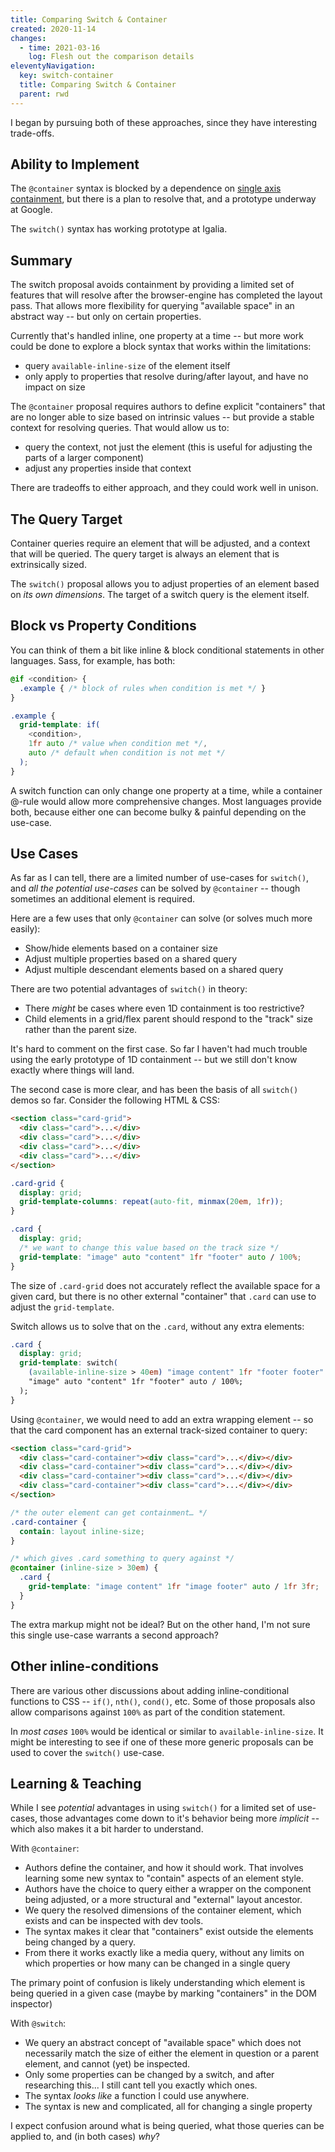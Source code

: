 ```yaml
---
title: Comparing Switch & Container
created: 2020-11-14
changes:
  - time: 2021-03-16
    log: Flesh out the comparison details
eleventyNavigation:
  key: switch-container
  title: Comparing Switch & Container
  parent: rwd
---
```


I began by pursuing both of these approaches,
since they have interesting trade-offs.

## Ability to Implement

The `@container` syntax is blocked
by a dependence on [single axis containment](/rwd/query/contain/),
but there is a plan to resolve that,
and a prototype underway at Google.

The `switch()` syntax has working prototype at Igalia.

## Summary

The switch proposal avoids containment
by providing a limited set of features
that will resolve after the browser-engine
has completed the layout pass.
That allows more flexibility for querying
"available space" in an abstract way --
but only on certain properties.

Currently that's handled inline,
one property at a time --
but more work could be done to explore
a block syntax that works within the limitations:

- query `available-inline-size` of the element itself
- only apply to properties that resolve during/after layout,
  and have no impact on size

The `@container` proposal
requires authors to define explicit "containers"
that are no longer able to size based on intrinsic values --
but provide a stable context for resolving queries.
That would allow us to:

- query the context, not just the element
  (this is useful for adjusting the parts of a larger component)
- adjust any properties inside that context

There are tradeoffs to either approach,
and they could work well in unison.

## The Query Target

Container queries require an element that will be adjusted,
and a context that will be queried.
The query target is always an element
that is extrinsically sized.

The `switch()` proposal allows you to
adjust properties of an element based on _its own dimensions_.
The target of a switch query is the element itself.

## Block vs Property Conditions

You can think of them a bit like
inline & block conditional statements
in other languages.
Sass, for example, has both:

```scss
@if <condition> {
  .example { /* block of rules when condition is met */ }
}

.example {
  grid-template: if(
    <condition>,
    1fr auto /* value when condition met */,
    auto /* default when condition is not met */
  );
}
```

A switch function can only change one property at a time,
while a container @-rule would allow more comprehensive changes.
Most languages provide both,
because either one can become bulky & painful
depending on the use-case.

## Use Cases

As far as I can tell,
there are a limited number of use-cases for `switch()`,
and _all the potential use-cases_ can be solved by `@container` --
though sometimes an additional element is required.

Here are a few uses that only `@container` can solve
(or solves much more easily):

- Show/hide elements based on a container size
- Adjust multiple properties based on a shared query
- Adjust multiple descendant elements based on a shared query

There are two potential advantages of `switch()`
in theory:

- There _might_ be cases where even 1D containment is too restrictive?
- Child elements in a grid/flex parent should respond to the "track" size
  rather than the parent size.

It's hard to comment on the first case.
So far I haven't had much trouble
using the early prototype of 1D containment --
but we still don't know exactly where things will land.

The second case is more clear,
and has been the basis of all `switch()` demos so far.
Consider the following HTML & CSS:

```html
<section class="card-grid">
  <div class="card">...</div>
  <div class="card">...</div>
  <div class="card">...</div>
  <div class="card">...</div>
</section>
```

```css
.card-grid {
  display: grid;
  grid-template-columns: repeat(auto-fit, minmax(20em, 1fr));
}

.card {
  display: grid;
  /* we want to change this value based on the track size */
  grid-template: "image" auto "content" 1fr "footer" auto / 100%;
}
```

The size of `.card-grid` does not
accurately reflect the available space for a given card,
but there is no other external "container"
that `.card` can use to adjust the `grid-template`.

Switch allows us to solve that on the `.card`,
without any extra elements:

```css
.card {
  display: grid;
  grid-template: switch(
    (available-inline-size > 40em) "image content" 1fr "footer footer" auto / auto 1fr;
    "image" auto "content" 1fr "footer" auto / 100%;
  );
}
```

Using `@container`,
we would need to add an extra wrapping element --
so that the card component has an external track-sized container to query:

```html
<section class="card-grid">
  <div class="card-container"><div class="card">...</div></div>
  <div class="card-container"><div class="card">...</div></div>
  <div class="card-container"><div class="card">...</div></div>
  <div class="card-container"><div class="card">...</div></div>
</section>
```

```css
/* the outer element can get containment… */
.card-container {
  contain: layout inline-size;
}

/* which gives .card something to query against */
@container (inline-size > 30em) {
  .card {
    grid-template: "image content" 1fr "image footer" auto / 1fr 3fr;
  }
}
```

The extra markup might not be ideal?
But on the other hand,
I'm not sure this single use-case
warrants a second approach?

## Other inline-conditions

There are various other discussions
about adding inline-conditional functions to CSS --
`if()`, `nth()`, `cond()`, etc.
Some of those proposals also allow
comparisons against `100%` as part of the condition statement.

In _most cases_
`100%` would be identical or similar to `available-inline-size`.
It might be interesting to see if one of these
more generic proposals
can be used to cover the `switch()` use-case.

## Learning & Teaching

While I see _potential_ advantages
in using `switch()` for a limited set of use-cases,
those advantages come down to it's behavior
being more _implicit_ --
which also makes it a bit harder to understand.

With `@container`:
- Authors define the container, and how it should work.
  That involves learning some new syntax
  to "contain" aspects of an element style.
- Authors have the choice to query either a wrapper
  on the component being adjusted,
  or a more structural and "external" layout ancestor.
- We query the resolved dimensions of the container element,
  which exists and can be inspected with dev tools.
- The syntax makes it clear that "containers"
  exist outside the elements being changed by a query.
- From there it works exactly like a media query,
  without any limits on which properties or how many
  can be changed in a single query

The primary point of confusion is likely
understanding which element is being queried in a given case
(maybe by marking "containers" in the DOM inspector)

With `@switch`:
- We query an abstract concept of "available space"
  which does not necessarily match the size of either
  the element in question or a parent element,
  and cannot (yet) be inspected.
- Only some properties can be changed by a switch,
  and after researching this...
  I still cant tell you exactly which ones.
- The syntax _looks like_ a function I could use anywhere.
- The syntax is new and complicated,
  all for changing a single property

I expect confusion around what is being queried,
what those queries can be applied to,
and (in both cases) _why_?
